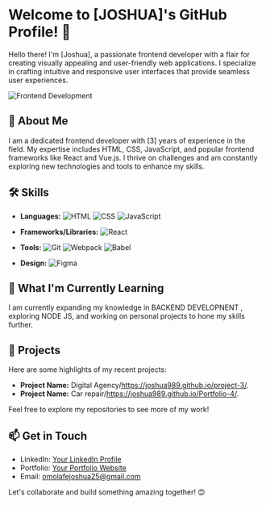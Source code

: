 # Welcome to [JOSHUA]'s GitHub Profile! 👋

Hello there! I'm [Joshua], a passionate frontend developer with a flair for creating visually appealing and user-friendly web applications. I specialize in crafting intuitive and responsive user interfaces that provide seamless user experiences.

![Frontend Development](https://example.com/frontend-development-image.jpg)

## 🚀 About Me
I am a dedicated frontend developer with [3] years of experience in the field. My expertise includes HTML, CSS, JavaScript, and popular frontend frameworks like React and Vue.js. I thrive on challenges and am constantly exploring new technologies and tools to enhance my skills.

## 🛠️ Skills
- **Languages:** 
  ![HTML](https://img.shields.io/badge/HTML-5E5E5E?style=for-the-badge&logo=html5)
  ![CSS](https://img.shields.io/badge/CSS-1572B6?style=for-the-badge&logo=css3)
  ![JavaScript](https://img.shields.io/badge/JavaScript-F7DF1E?style=for-the-badge&logo=javascript)

- **Frameworks/Libraries:** 
  ![React](https://img.shields.io/badge/React-61DAFB?style=for-the-badge&logo=react)

- **Tools:** 
  ![Git](https://img.shields.io/badge/Git-F05032?style=for-the-badge&logo=git)
  ![Webpack](https://img.shields.io/badge/Webpack-8DD6F9?style=for-the-badge&logo=webpack)
  ![Babel](https://img.shields.io/badge/Babel-F9DC3E?style=for-the-badge&logo=babel)

- **Design:** 
  ![Figma](https://img.shields.io/badge/Figma-F24E1E?style=for-the-badge&logo=figma)

## 🌱 What I'm Currently Learning
I am currently expanding my knowledge in BACKEND DEVELOPNENT , exploring NODE JS, and working on personal projects to hone my skills further.

## 🔧 Projects
Here are some highlights of my recent projects:
- **Project Name:** Digital Agency/https://joshua989.github.io/project-3/.
- **Project Name:** Car repair/https://joshua989.github.io/Portfolio-4/.

Feel free to explore my repositories to see more of my work!

## 📫 Get in Touch
- LinkedIn: [Your LinkedIn Profile](https://www.linkedin.com/in/joshua-omolafe-940078291?utm_source=share&utm_campaign=share_via&utm_content=profile&utm_medium=android_app)
- Portfolio: [Your Portfolio Website](https://www.yourwebsite.com)
- Email: omolafejoshua25@gmail.com

Let's collaborate and build something amazing together! 😊